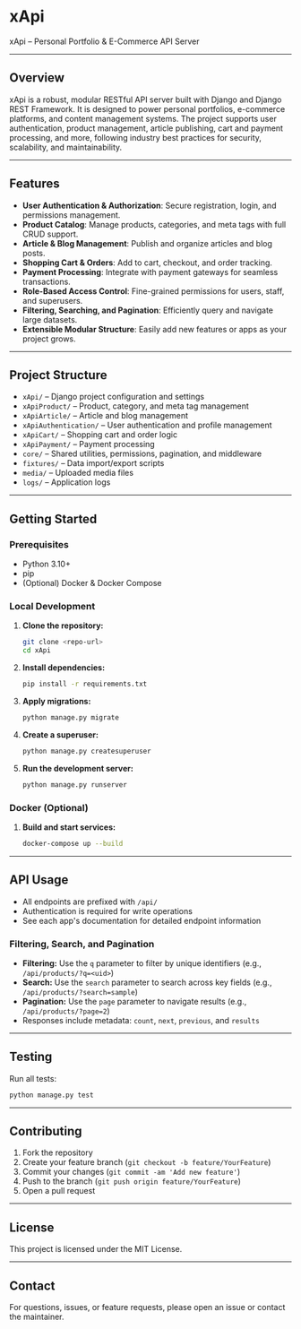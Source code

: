 # xApi

xApi – Personal Portfolio & E-Commerce API Server

---

## Overview

xApi is a robust, modular RESTful API server built with Django and Django REST Framework. It is designed to power personal portfolios, e-commerce platforms, and content management systems. The project supports user authentication, product management, article publishing, cart and payment processing, and more, following industry best practices for security, scalability, and maintainability.

---

## Features

- **User Authentication & Authorization**: Secure registration, login, and permissions management.
- **Product Catalog**: Manage products, categories, and meta tags with full CRUD support.
- **Article & Blog Management**: Publish and organize articles and blog posts.
- **Shopping Cart & Orders**: Add to cart, checkout, and order tracking.
- **Payment Processing**: Integrate with payment gateways for seamless transactions.
- **Role-Based Access Control**: Fine-grained permissions for users, staff, and superusers.
- **Filtering, Searching, and Pagination**: Efficiently query and navigate large datasets.
- **Extensible Modular Structure**: Easily add new features or apps as your project grows.

---

## Project Structure

- `xApi/` – Django project configuration and settings
- `xApiProduct/` – Product, category, and meta tag management
- `xApiArticle/` – Article and blog management
- `xApiAuthentication/` – User authentication and profile management
- `xApiCart/` – Shopping cart and order logic
- `xApiPayment/` – Payment processing
- `core/` – Shared utilities, permissions, pagination, and middleware
- `fixtures/` – Data import/export scripts
- `media/` – Uploaded media files
- `logs/` – Application logs

---

## Getting Started

### Prerequisites

- Python 3.10+
- pip
- (Optional) Docker & Docker Compose

### Local Development

1. **Clone the repository:**
   ```bash
   git clone <repo-url>
   cd xApi
   ```
2. **Install dependencies:**
   ```bash
   pip install -r requirements.txt
   ```
3. **Apply migrations:**
   ```bash
   python manage.py migrate
   ```
4. **Create a superuser:**
   ```bash
   python manage.py createsuperuser
   ```
5. **Run the development server:**
   ```bash
   python manage.py runserver
   ```

### Docker (Optional)

1. **Build and start services:**
   ```bash
   docker-compose up --build
   ```

---

## API Usage

- All endpoints are prefixed with `/api/`
- Authentication is required for write operations
- See each app's documentation for detailed endpoint information

### Filtering, Search, and Pagination

- **Filtering:** Use the `q` parameter to filter by unique identifiers (e.g., `/api/products/?q=<uid>`)
- **Search:** Use the `search` parameter to search across key fields (e.g., `/api/products/?search=sample`)
- **Pagination:** Use the `page` parameter to navigate results (e.g., `/api/products/?page=2`)
- Responses include metadata: `count`, `next`, `previous`, and `results`

---

## Testing

Run all tests:

```bash
python manage.py test
```

---

## Contributing

1. Fork the repository
2. Create your feature branch (`git checkout -b feature/YourFeature`)
3. Commit your changes (`git commit -am 'Add new feature'`)
4. Push to the branch (`git push origin feature/YourFeature`)
5. Open a pull request

---

## License

This project is licensed under the MIT License.

---

## Contact

For questions, issues, or feature requests, please open an issue or contact the maintainer.

